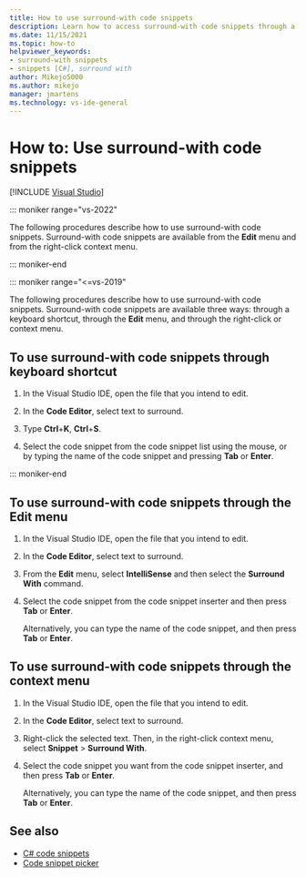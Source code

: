 ```yaml
---
title: How to use surround-with code snippets
description: Learn how to access surround-with code snippets through a keyboard shortcut, on the Edit menu, or on a right-click or context menu.
ms.date: 11/15/2021
ms.topic: how-to
helpviewer_keywords:
- surround-with snippets
- snippets [C#], surround with
author: Mikejo5000
ms.author: mikejo
manager: jmartens
ms.technology: vs-ide-general
---
```

# How to: Use surround-with code snippets

 [!INCLUDE [Visual Studio](~/includes/applies-to-version/vs-windows-only.md)]

::: moniker range="vs-2022"

The following procedures describe how to use surround-with code snippets. Surround-with code snippets are available from the **Edit** menu and from the right-click context menu.

::: moniker-end

::: moniker range="<=vs-2019"

The following procedures describe how to use surround-with code snippets. Surround-with code snippets are available three ways: through a keyboard shortcut, through the **Edit** menu, and through the right-click or context menu.

## To use surround-with code snippets through keyboard shortcut

1. In the Visual Studio IDE, open the file that you intend to edit.

1. In the **Code Editor**, select text to surround.

1. Type **Ctrl**+**K**, **Ctrl**+**S**.

1. Select the code snippet from the code snippet list using the mouse, or by typing the name of the code snippet and pressing **Tab** or **Enter**.

::: moniker-end

## To use surround-with code snippets through the Edit menu

1. In the Visual Studio IDE, open the file that you intend to edit.

1. In the **Code Editor**, select text to surround.

1. From the **Edit** menu, select **IntelliSense** and then select the **Surround With** command.

1. Select the code snippet from the code snippet inserter and then press **Tab** or **Enter**.

     Alternatively, you can type the name of the code snippet, and then press **Tab** or **Enter**.

## To use surround-with code snippets through the context menu

1. In the Visual Studio IDE, open the file that you intend to edit.

1. In the **Code Editor**, select text to surround.

1. Right-click the selected text. Then, in the right-click context menu, select **Snippet** > **Surround With**.

1. Select the code snippet you want from the code snippet inserter, and then press **Tab** or **Enter**.

     Alternatively, you can type the name of the code snippet, and then press **Tab** or **Enter**.

## See also

- [C# code snippets](../ide/visual-csharp-code-snippets.md)
- [Code snippet picker](../ide/reference/code-snippet-picker.md)
